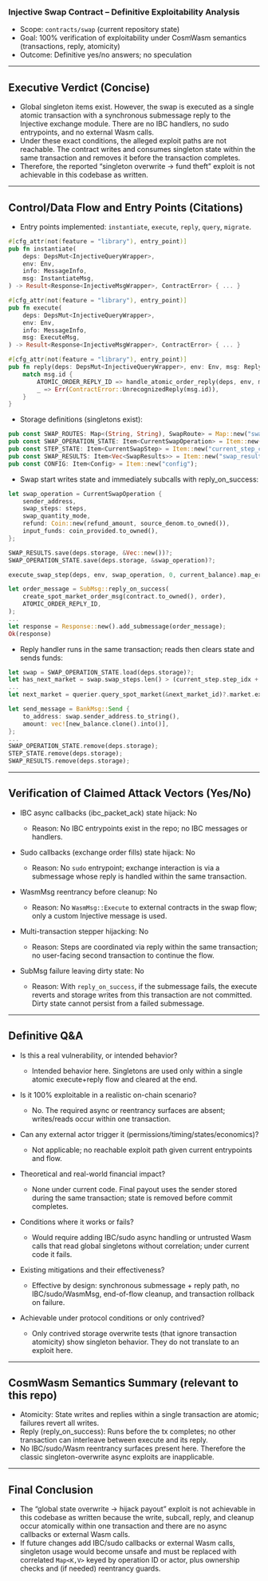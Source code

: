 ### Injective Swap Contract – Definitive Exploitability Analysis

- Scope: `contracts/swap` (current repository state)
- Goal: 100% verification of exploitability under CosmWasm semantics (transactions, reply, atomicity)
- Outcome: Definitive yes/no answers; no speculation

---

## Executive Verdict (Concise)

- Global singleton items exist. However, the swap is executed as a single atomic transaction with a synchronous submessage reply to the Injective exchange module. There are no IBC handlers, no sudo entrypoints, and no external Wasm calls.
- Under these exact conditions, the alleged exploit paths are not reachable. The contract writes and consumes singleton state within the same transaction and removes it before the transaction completes.
- Therefore, the reported “singleton overwrite -> fund theft” exploit is not achievable in this codebase as written.

---

## Control/Data Flow and Entry Points (Citations)

- Entry points implemented: `instantiate`, `execute`, `reply`, `query`, `migrate`.
```startLine:21:endLine:31:/workspace/contracts/swap/src/contract.rs
#[cfg_attr(not(feature = "library"), entry_point)]
pub fn instantiate(
    deps: DepsMut<InjectiveQueryWrapper>,
    env: Env,
    info: MessageInfo,
    msg: InstantiateMsg,
) -> Result<Response<InjectiveMsgWrapper>, ContractError> { ... }
```
```startLine:34:endLine:66:/workspace/contracts/swap/src/contract.rs
#[cfg_attr(not(feature = "library"), entry_point)]
pub fn execute(
    deps: DepsMut<InjectiveQueryWrapper>,
    env: Env,
    info: MessageInfo,
    msg: ExecuteMsg,
) -> Result<Response<InjectiveMsgWrapper>, ContractError> { ... }
```
```startLine:68:endLine:74:/workspace/contracts/swap/src/contract.rs
#[cfg_attr(not(feature = "library"), entry_point)]
pub fn reply(deps: DepsMut<InjectiveQueryWrapper>, env: Env, msg: Reply) -> Result<Response<InjectiveMsgWrapper>, ContractError> {
    match msg.id {
        ATOMIC_ORDER_REPLY_ID => handle_atomic_order_reply(deps, env, msg),
        _ => Err(ContractError::UnrecognizedReply(msg.id)),
    }
}
```

- Storage definitions (singletons exist):
```startLine:6:endLine:12:/workspace/contracts/swap/src/state.rs
pub const SWAP_ROUTES: Map<(String, String), SwapRoute> = Map::new("swap_routes");
pub const SWAP_OPERATION_STATE: Item<CurrentSwapOperation> = Item::new("current_swap_cache");
pub const STEP_STATE: Item<CurrentSwapStep> = Item::new("current_step_cache");
pub const SWAP_RESULTS: Item<Vec<SwapResults>> = Item::new("swap_results");
pub const CONFIG: Item<Config> = Item::new("config");
```

- Swap start writes state and immediately subcalls with reply_on_success:
```startLine:91:endLine:105:/workspace/contracts/swap/src/swap.rs
let swap_operation = CurrentSwapOperation {
    sender_address,
    swap_steps: steps,
    swap_quantity_mode,
    refund: Coin::new(refund_amount, source_denom.to_owned()),
    input_funds: coin_provided.to_owned(),
};

SWAP_RESULTS.save(deps.storage, &Vec::new())?;
SWAP_OPERATION_STATE.save(deps.storage, &swap_operation)?;

execute_swap_step(deps, env, swap_operation, 0, current_balance).map_err(ContractError::Std)
```
```startLine:144:endLine:155:/workspace/contracts/swap/src/swap.rs
let order_message = SubMsg::reply_on_success(
    create_spot_market_order_msg(contract.to_owned(), order),
    ATOMIC_ORDER_REPLY_ID,
);
...
let response = Response::new().add_submessage(order_message);
Ok(response)
```

- Reply handler runs in the same transaction; reads then clears state and sends funds:
```startLine:181:endLine:189:/workspace/contracts/swap/src/swap.rs
let swap = SWAP_OPERATION_STATE.load(deps.storage)?;
let has_next_market = swap.swap_steps.len() > (current_step.step_idx + 1) as usize;
...
let next_market = querier.query_spot_market(&next_market_id)?.market.expect("market should be available");
```
```startLine:227:endLine:245:/workspace/contracts/swap/src/swap.rs
let send_message = BankMsg::Send {
    to_address: swap.sender_address.to_string(),
    amount: vec![new_balance.clone().into()],
};
...
SWAP_OPERATION_STATE.remove(deps.storage);
STEP_STATE.remove(deps.storage);
SWAP_RESULTS.remove(deps.storage);
```

---

## Verification of Claimed Attack Vectors (Yes/No)

- IBC async callbacks (ibc_packet_ack) state hijack: No
  - Reason: No IBC entrypoints exist in the repo; no IBC messages or handlers.

- Sudo callbacks (exchange order fills) state hijack: No
  - Reason: No `sudo` entrypoint; exchange interaction is via a submessage whose reply is handled within the same transaction.

- WasmMsg reentrancy before cleanup: No
  - Reason: No `WasmMsg::Execute` to external contracts in the swap flow; only a custom Injective message is used.

- Multi-transaction stepper hijacking: No
  - Reason: Steps are coordinated via reply within the same transaction; no user-facing second transaction to continue the flow.

- SubMsg failure leaving dirty state: No
  - Reason: With `reply_on_success`, if the submessage fails, the execute reverts and storage writes from this transaction are not committed. Dirty state cannot persist from a failed submessage.

---

## Definitive Q&A

- Is this a real vulnerability, or intended behavior?
  - Intended behavior here. Singletons are used only within a single atomic execute+reply flow and cleared at the end.

- Is it 100% exploitable in a realistic on-chain scenario?
  - No. The required async or reentrancy surfaces are absent; writes/reads occur within one transaction.

- Can any external actor trigger it (permissions/timing/states/economics)?
  - Not applicable; no reachable exploit path given current entrypoints and flow.

- Theoretical and real-world financial impact?
  - None under current code. Final payout uses the sender stored during the same transaction; state is removed before commit completes.

- Conditions where it works or fails?
  - Would require adding IBC/sudo async handling or untrusted Wasm calls that read global singletons without correlation; under current code it fails.

- Existing mitigations and their effectiveness?
  - Effective by design: synchronous submessage + reply path, no IBC/sudo/WasmMsg, end-of-flow cleanup, and transaction rollback on failure.

- Achievable under protocol conditions or only contrived?
  - Only contrived storage overwrite tests (that ignore transaction atomicity) show singleton behavior. They do not translate to an exploit here.

---

## CosmWasm Semantics Summary (relevant to this repo)

- Atomicity: State writes and replies within a single transaction are atomic; failures revert all writes.
- Reply (reply_on_success): Runs before the tx completes; no other transaction can interleave between execute and its reply.
- No IBC/sudo/Wasm reentrancy surfaces present here. Therefore the classic singleton-overwrite async exploits are inapplicable.

---

## Final Conclusion

- The “global state overwrite -> hijack payout” exploit is not achievable in this codebase as written because the write, subcall, reply, and cleanup occur atomically within one transaction and there are no async callbacks or external Wasm calls.
- If future changes add IBC/sudo callbacks or external Wasm calls, singleton usage would become unsafe and must be replaced with correlated `Map<K,V>` keyed by operation ID or actor, plus ownership checks and (if needed) reentrancy guards.